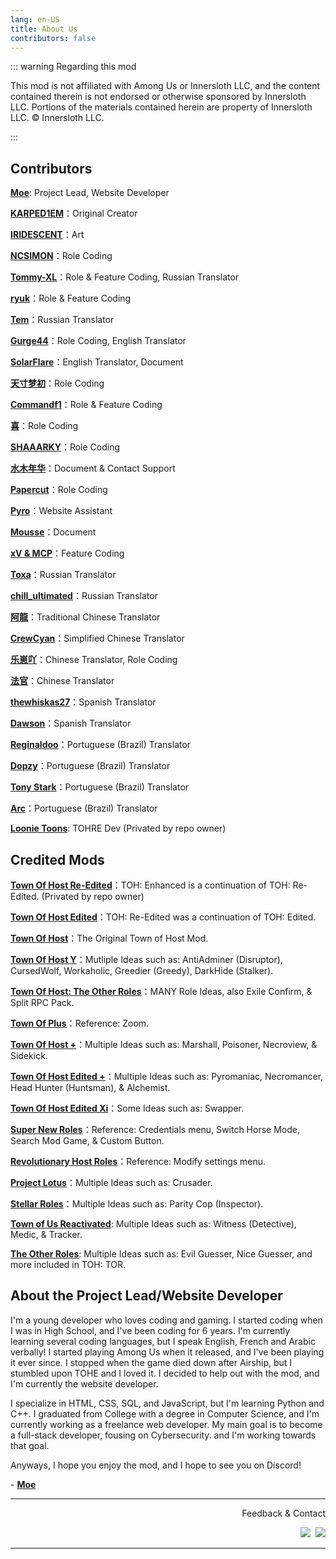 ```yaml
---
lang: en-US
title: About Us
contributors: false
---
```


::: warning Regarding this mod

This mod is not affiliated with Among Us or Innersloth LLC, and the content contained therein is not endorsed or otherwise sponsored by Innersloth LLC. Portions of the materials contained herein are property of Innersloth LLC. © Innersloth LLC.

:::

## Contributors

[**Moe**](https://github.com/0xDrMoe): Project Lead, Website Developer

[**KARPED1EM**](https://github.com/KARPED1EM)：Original Creator

[**IRIDESCENT**](https://space.bilibili.com/434079598)：Art

[**NCSIMON**](https://github.com/NCSIMON)：Role Coding

[**Tommy-XL**](https://github.com/Tommy-XL)：Role & Feature Coding, Russian Translator

[**ryuk**](https://github.com/ryuk201198)：Role & Feature Coding

[**Tem**](https://github.com/mogekonik1)：Russian Translator

[**Gurge44**](https://www.youtube.com/@200iqguy)：Role Coding, English Translator

[**SolarFlare**](https://www.twitch.tv/kinesylve)：English Translator, Document

[**天寸梦初**](https://github.com/Huier-Huang)：Role Coding

[**Commandf1**](https://github.com/commandf1)：Role & Feature Coding

[**喜**](https://github.com/pear666)：Role Coding

[**SHAAARKY**](https://github.com/SHAAARKY)：Role Coding

[**水木年华**](#)：Document & Contact Support

[**Papercut**](https://github.com/lars-wu)：Role Coding

[**Pyro**](https://youtube.com/@Pyro0TV)：Website Assistant

[**Mousse**](https://github.com/Sand-and-Beans)：Document

[**xV & MCP**](https://github.com/xVCantCode)：Feature Coding

[**Тоха**](#)：Russian Translator

[**chill_ultimated**](https://www.youtube.com/@chill_ultimated)：Russian Translator

[**阿龍**](https://github.com/NetherDragonTw)：Traditional Chinese Translator

[**CrewCyan**](https://github.com/CrewCyan)：Simplified Chinese Translator

[**乐崽吖**](https://github.com/LezaiYa)：Chinese Translator, Role Coding

[**法官**](https://github.com/hinhinarrrrrr)：Chinese Translator

[**thewhiskas27**](https://github.com/Thewhiskas27)：Spanish Translator

[**Dawson**](https://youtu.be/MTW4sIL9Dpw?si=LpHF7tX6Aj5WLwFD)：Spanish Translator

[**Reginaldoo**](#)：Portuguese (Brazil) Translator

[**Dopzy**](#)：Portuguese (Brazil) Translator

[**Tony Stark**](#)：Portuguese (Brazil) Translator

[**Arc**](#)：Portuguese (Brazil) Translator

[**Loonie Toons**](https://github.com/Loonie-Toons): TOHRE Dev (Privated by repo owner)


## Credited Mods 

[**Town Of Host Re-Edited**](https://github.com/Loonie-Toons/Re-Edited)：TOH: Enhanced is a continuation of TOH: Re-Edited. (Privated by repo owner)

[**Town Of Host Edited**](https://github.com/KARPED1EM/TownOfHostEdited)：TOH: Re-Edited was a continuation of TOH: Edited.

[**Town Of Host**](https://github.com/tukasa0001/TownOfHost)：The Original Town of Host Mod.

[**Town Of Host Y**](https://github.com/Yumenopai/TownOfHost_Y)：Mutliple Ideas such as: AntiAdminer (Disruptor), CursedWolf, Workaholic, Greedier (Greedy), DarkHide (Stalker).

[**Town Of Host: The Other Roles**](https://github.com/music-discussion/TownOfHost-TheOtherRoles)：MANY Role Ideas, also Exile Confirm, & Split RPC Pack.

[**Town Of Plus**](https://github.com/tugaru1975/TownOfPlus)：Reference: Zoom.

[**Town Of Host +**](https://github.com/Loonie-Toons/TownOfHostPlus)：Multiple Ideas such as: Marshall, Poisoner, Necroview, & Sidekick.

[**Town Of Host Edited +**](https://github.com/Gurge44/TOHE_PLUS)：Multiple Ideas such as: Pyromaniac, Necromancer, Head Hunter (Huntsman), & Alchemist.

[**Town Of Host Edited Xi**](https://github.com/TOHEX-Official/TownOfHostEdited-Xid)：Some Ideas such as: Swapper.

[**Super New Roles**](https://github.com/SuperNewRoles/SuperNewRoles)：Reference: Credentials menu, Switch Horse Mode, Search Mod Game, & Custom Button.

[**Revolutionary Host Roles**](https://github.com/sansaaaaai/Revolutionary-host-roles)：Reference: Modify settings menu.

[**Project Lotus**](https://github.com/ImaMapleTree/Lotus)：Multiple Ideas such as: Crusader.

[**Stellar Roles**](https://github.com/Mr-Fluuff/StellarRolesAU)：Multiple Ideas such as: Parity Cop (Inspector).

[**Town of Us Reactivated**](https://github.com/eDonnes124/Town-Of-Us-R): Multiple Ideas such as: Witness (Detective), Medic, & Tracker.

[**The Other Roles**](https://github.com/TheOtherRolesAU/TheOtherRoles): Multiple Ideas such as: Evil Guesser, Nice Guesser, and more included in TOH: TOR.

## About the Project Lead/Website Developer

I'm a young developer who loves coding and gaming. I started coding when I was in High School, and I've been coding for 6 years. I'm currently learning several coding languages, but I speak English, French and Arabic verbally! I started playing Among Us when it released, and I've been playing it ever since. I stopped when the game died down after Airship, but I stumbled upon TOHE and I loved it. I decided to help out with the mod, and I'm currently the website developer. 

I specialize in HTML, CSS, SQL, and JavaScript, but I'm learning Python and C++. I graduated from College with a degree in Computer Science, and I'm currently working as a freelance web developer. My main goal is to become a full-stack developer, fousing on Cybersecurity. and I'm working towards that goal.

Anyways, I hope you enjoy the mod, and I hope to see you on Discord!

\- [**Moe**](https://github.com/0xDrMoe)

---

<p align="right">Feedback & Contact</p>

<p align="right">
<a href="https://discord.gg/tohe" target="_blank"><img src="https://img.shields.io/badge/Discord%20-%231DA1F2.svg?&style=for-the-badge&logo=discord&logoColor=white&color=5662f6"/></a>&nbsp;
<a href="https://github.com/0xDrMoe/TownofHost-Enhanced" target="_blank"><img src="https://img.shields.io/badge/Github%20-%231DA1F2.svg?&style=for-the-badge&logo=github&logoColor=white&color=181717"/></a>
</p>

---